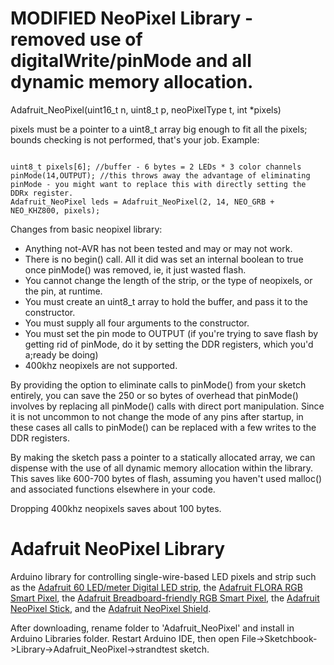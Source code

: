 # MODIFIED NeoPixel Library - removed use of digitalWrite/pinMode and all dynamic memory allocation. 

Adafruit_NeoPixel(uint16_t n, uint8_t p, neoPixelType t, int *pixels)

pixels must be a pointer to a uint8_t array big enough to fit all the pixels; bounds checking is not performed, that's your job. Example:

```

uint8_t pixels[6]; //buffer - 6 bytes = 2 LEDs * 3 color channels
pinMode(14,OUTPUT); //this throws away the advantage of eliminating pinMode - you might want to replace this with directly setting the DDRx register. 
Adafruit_NeoPixel leds = Adafruit_NeoPixel(2, 14, NEO_GRB + NEO_KHZ800, pixels);

```

Changes from basic neopixel library:
* Anything not-AVR has not been tested and may or may not work. 
* There is no begin() call. All it did was set an internal boolean to true once pinMode() was removed, ie, it just wasted flash. 
* You cannot change the length of the strip, or the type of neopixels, or the pin, at runtime. 
* You must create an uint8_t array to hold the buffer, and pass it to the constructor. 
* You must supply all four arguments to the constructor. 
* You must set the pin mode to OUTPUT (if you're trying to save flash by getting rid of pinMode, do it by setting the DDR registers, which you'd a;ready be doing)
* 400khz neopixels are not supported. 

By providing the option to eliminate calls to pinMode() from your sketch entirely, you can save the 250 or so bytes of overhead that pinMode() involves by replacing all pinMode() calls with direct port manipulation. Since it is not uncommon to not change the mode of any pins after startup, in these cases all calls to pinMode() can be replaced with a few writes to the DDR registers. 

By making the sketch pass a pointer to a statically allocated array, we can dispense with the use of all dynamic memory allocation within the library. This saves like 600-700 bytes of flash, assuming you haven't used malloc() and associated functions elsewhere in your code. 

Dropping 400khz neopixels saves about 100 bytes. 

# Adafruit NeoPixel Library

Arduino library for controlling single-wire-based LED pixels and strip such as the [Adafruit 60 LED/meter Digital LED strip][strip], the [Adafruit FLORA RGB Smart Pixel][flora], the [Adafruit Breadboard-friendly RGB Smart Pixel][pixel], the [Adafruit NeoPixel Stick][stick], and the [Adafruit NeoPixel Shield][shield].

After downloading, rename folder to 'Adafruit_NeoPixel' and install in Arduino Libraries folder. Restart Arduino IDE, then open File->Sketchbook->Library->Adafruit_NeoPixel->strandtest sketch.

[flora]:  http://adafruit.com/products/1060
[strip]:  http://adafruit.com/products/1138
[pixel]:  http://adafruit.com/products/1312
[stick]:  http://adafruit.com/products/1426
[shield]: http://adafruit.com/products/1430
